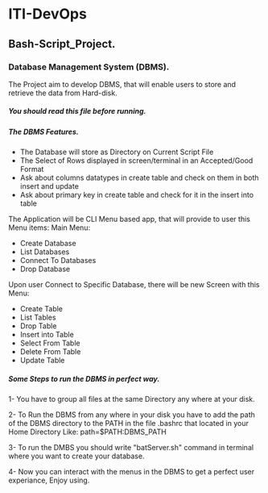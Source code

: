 # ITI-DevOps
## Bash-Script_Project.
### Database Management System (DBMS).

The Project aim to develop DBMS, that will enable users to store and retrieve the data from Hard-disk.

##### You should read this file before running.

##### The DBMS Features.

- The Database will store as Directory on Current Script File
- The Select of Rows displayed in screen/terminal in  an Accepted/Good Format
- Ask about columns datatypes in create table and check on them in both insert and update
- Ask about primary key in create table and check for it in the insert into table

The Application will be CLI Menu based app, that will provide to user this Menu items:
Main Menu:
- Create Database
- List Databases
- Connect To Databases
- Drop Database

Upon user Connect to Specific Database, there will be new Screen with this Menu:
- Create Table 
- List Tables
- Drop Table
- Insert into Table
- Select From Table
- Delete From Table
- Update Table

##### Some Steps to run the DBMS in perfect way.

1- You have to group all files at the same Directory any where at your disk.

2- To Run the DBMS from any where in your disk you have to add the path of the DBMS directory 
to the PATH in the file .bashrc that located in your Home Directory Like: path=$PATH:DBMS_PATH

3- To run the DMBS you should write "batServer.sh" command in terminal where you want to create your database.

4- Now you can interact with the menus in the DBMS to get a perfect user experiance, Enjoy using.
